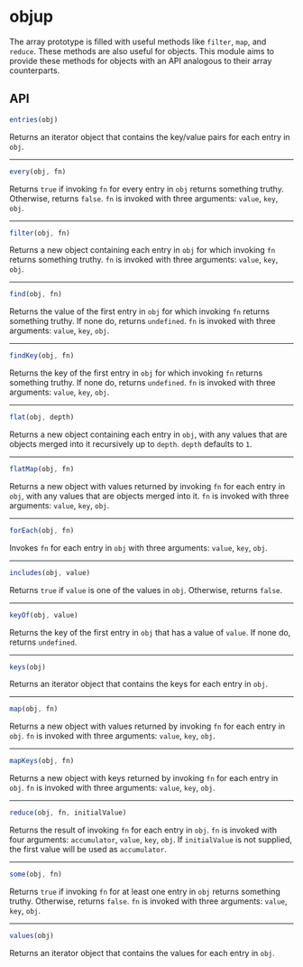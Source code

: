 # objup

The array prototype is filled with useful methods like `filter`, `map`, and `reduce`. These methods are also useful for objects. This module aims to provide these methods for objects with an API analogous to their array counterparts.

## API

```javascript
entries(obj)
```

Returns an iterator object that contains the key/value pairs for each entry in `obj`.

---

```javascript
every(obj, fn)
```

Returns `true` if invoking `fn` for every entry in `obj` returns something truthy. Otherwise, returns `false`. `fn` is invoked with three arguments: `value`, `key`, `obj`.

---

```javascript
filter(obj, fn)
```

Returns a new object containing each entry in `obj` for which invoking `fn` returns something truthy. `fn` is invoked with three arguments: `value`, `key`, `obj`.

---

```javascript
find(obj, fn)
```

Returns the value of the first entry in `obj` for which invoking `fn` returns something truthy. If none do, returns `undefined`. `fn` is invoked with three arguments: `value`, `key`, `obj`.

---

```javascript
findKey(obj, fn)
```

Returns the key of the first entry in `obj` for which invoking `fn` returns something truthy. If none do, returns `undefined`. `fn` is invoked with three arguments: `value`, `key`, `obj`.

---

```javascript
flat(obj, depth)
```

Returns a new object containing each entry in `obj`, with any values that are objects merged into it recursively up to `depth`. `depth` defaults to `1`.

---

```javascript
flatMap(obj, fn)
```

Returns a new object with values returned by invoking `fn` for each entry in `obj`, with any values that are objects merged into it. `fn` is invoked with three arguments: `value`, `key`, `obj`.

---

```javascript
forEach(obj, fn)
```

Invokes `fn` for each entry in `obj` with three arguments: `value`, `key`, `obj`.

---

```javascript
includes(obj, value)
```

Returns `true` if `value` is one of the values in `obj`. Otherwise, returns `false`.

---

```javascript
keyOf(obj, value)
```

Returns the key of the first entry in `obj` that has a value of `value`. If none do, returns `undefined`.

---

```javascript
keys(obj)
```

Returns an iterator object that contains the keys for each entry in `obj`.

---

```javascript
map(obj, fn)
```

Returns a new object with values returned by invoking `fn` for each entry in `obj`. `fn` is invoked with three arguments: `value`, `key`, `obj`.

---

```javascript
mapKeys(obj, fn)
```

Returns a new object with keys returned by invoking `fn` for each entry in `obj`. `fn` is invoked with three arguments: `value`, `key`, `obj`.

---

```javascript
reduce(obj, fn, initialValue)
```

Returns the result of invoking `fn` for each entry in `obj`. `fn` is invoked with four arguments: `accumulator`, `value`, `key`, `obj`. If `initialValue` is not supplied, the first value will be used as `accumulator`.

---

```javascript
some(obj, fn)
```

Returns `true` if invoking `fn` for at least one entry in `obj` returns something truthy. Otherwise, returns `false`. `fn` is invoked with three arguments: `value`, `key`, `obj`.

---

```javascript
values(obj)
```

Returns an iterator object that contains the values for each entry in `obj`.
